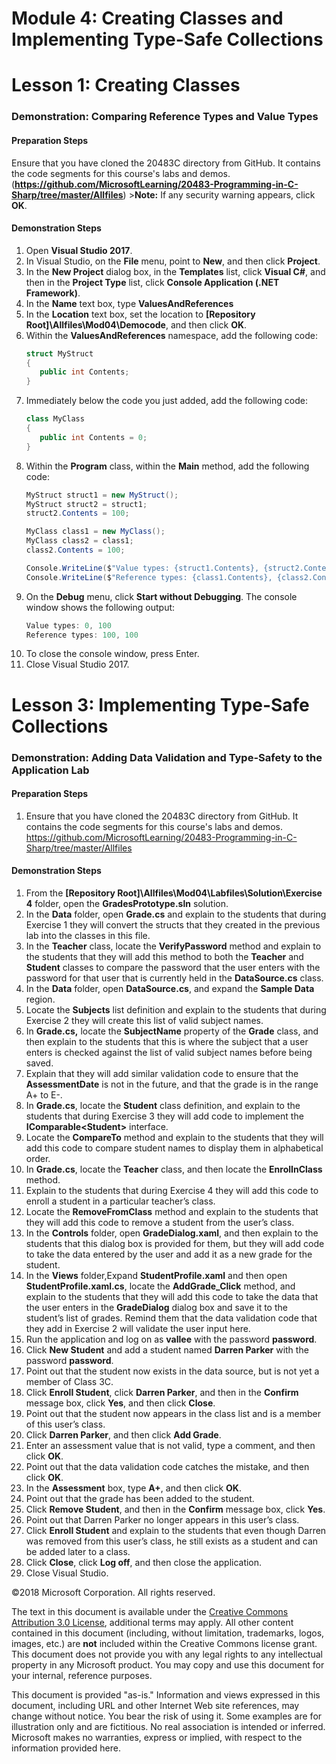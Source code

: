 # Module 4: Creating Classes and Implementing Type-Safe Collections

# Lesson 1: Creating Classes

### Demonstration: Comparing Reference Types and Value Types

#### Preparation Steps

Ensure that you have cloned the 20483C directory from GitHub. It contains the code segments for this course's labs and demos. (**https://github.com/MicrosoftLearning/20483-Programming-in-C-Sharp/tree/master/Allfiles**)
    >**Note:** If any security warning appears, click **OK**.

#### Demonstration Steps

1. Open **Visual Studio 2017**.
2. In Visual Studio, on the **File** menu, point to **New**, and then click **Project**.
3. In the **New Project** dialog box, in the **Templates** list, click **Visual C\#**, and then in the **Project Type** list, click **Console Application (.NET Framework)**.
4. In the **Name** text box, type **ValuesAndReferences**
5. In the **Location** text box, set the location to **[Repository Root]\Allfiles\Mod04\Democode**, and then click **OK**.
6. Within the **ValuesAndReferences** namespace, add the following code:
    ```cs
    struct MyStruct
    {
       public int Contents;
    }
    ```
7.	Immediately below the code you just added, add the following code:
    ```cs
    class MyClass
    {
       public int Contents = 0;
    }
    ```
8.	Within the **Program** class, within the **Main** method, add the following code:
    ```cs
    MyStruct struct1 = new MyStruct();
    MyStruct struct2 = struct1;
    struct2.Contents = 100;

    MyClass class1 = new MyClass();
    MyClass class2 = class1;
    class2.Contents = 100;

    Console.WriteLine($"Value types: {struct1.Contents}, {struct2.Contents}");
    Console.WriteLine($"Reference types: {class1.Contents}, {class2.Contents}");
    ```
9.  On the **Debug** menu, click **Start without Debugging**. The console window shows the following output:
    ```cs
    Value types: 0, 100
    Reference types: 100, 100
    ```
10.	To close the console window, press Enter.
11.	Close Visual Studio 2017.



# Lesson 3: Implementing Type-Safe Collections

### Demonstration: Adding Data Validation and Type-Safety to the Application Lab

#### Preparation Steps

1. Ensure that you have cloned the 20483C directory from GitHub. It contains the code segments for this course's labs and demos. https://github.com/MicrosoftLearning/20483-Programming-in-C-Sharp/tree/master/Allfiles

#### Demonstration Steps

1. From the **[Repository Root]\Allfiles\Mod04\Labfiles\Solution\Exercise 4** folder, open the **GradesPrototype.sln** solution.
2. In the **Data** folder, open **Grade.cs** and explain to the students that during Exercise 1 they will convert the structs that they created in the previous lab into the classes in this file.
3. In the **Teacher** class, locate the **VerifyPassword** method and explain to the students that they will add this method to both the **Teacher** and **Student** classes to compare the password that the user enters with the password for that user that is currently held in the **DataSource.cs** class.
4. In the **Data** folder, open **DataSource.cs**, and expand the **Sample Data** region.
5. Locate the **Subjects** list definition and explain to the students that during Exercise 2 they will create this list of valid subject names.
6. In **Grade.cs,** locate the **SubjectName** property of the **Grade** class, and then explain to the students that this is where the subject that a user enters is checked against the list of valid subject names before being saved.
7. Explain that they will add similar validation code to ensure that the **AssessmentDate** is not in the future, and that the grade is in the range A+ to E-.
8. In **Grade.cs**, locate the **Student** class definition, and explain to the students that during Exercise 3 they will add code to implement the **IComparable\<Student\>** interface.
9. Locate the **CompareTo** method and explain to the students that they will add this code to compare student names to display them in alphabetical order.
10. In **Grade.cs**, locate the **Teacher** class, and then locate the **EnrolInClass** method.
11. Explain to the students that during Exercise 4 they will add this code to enroll a student in a particular teacher’s class.
12. Locate the **RemoveFromClass** method and explain to the students that they will add this code to remove a student from the user’s class.
13. In the **Controls** folder, open **GradeDialog.xaml**, and then explain to the students that this dialog box is provided for them, but they will add code to take the data entered by the user and add it as a new grade for the student.
14. In the **Views** folder,Expand **StudentProfile.xaml** and then open **StudentProfile.xaml.cs**, locate the **AddGrade_Click** method, and explain to the students that they will add this code to take the data that the user enters in the **GradeDialog** dialog box and save it to the student’s list of grades. Remind them that the data validation code that they add in Exercise 2 will validate the user input here.
15. Run the application and log on as **vallee** with the password **password**.
16. Click **New Student** and add a student named **Darren Parker** with the password **password**.
17. Point out that the student now exists in the data source, but is not yet a member of Class 3C.
18. Click **Enroll Student**, click **Darren Parker**, and then in the **Confirm** message box, click **Yes**, and then click **Close**.
19. Point out that the student now appears in the class list and is a member of this user’s class.
20. Click **Darren Parker**, and then click **Add Grade**.
21. Enter an assessment value that is not valid, type a comment, and then click **OK**.
22. Point out that the data validation code catches the mistake, and then click **OK**.
23. In the **Assessment** box, type **A+**, and then click **OK**.
24. Point out that the grade has been added to the student.
25. Click **Remove Student**, and then in the **Confirm** message box, click **Yes**.
26. Point out that Darren Parker no longer appears in this user’s class.
27. Click **Enroll Student** and explain to the students that even though Darren was removed from this user’s class, he still exists as a student and can be added later to a class.
28. Click **Close**, click **Log off**, and then close the application.
29. Close Visual Studio.



©2018 Microsoft Corporation. All rights reserved.

The text in this document is available under the  [Creative Commons Attribution 3.0 License](https://creativecommons.org/licenses/by/3.0/legalcode), additional terms may apply. All other content contained in this document (including, without limitation, trademarks, logos, images, etc.) are  **not**  included within the Creative Commons license grant. This document does not provide you with any legal rights to any intellectual property in any Microsoft product. You may copy and use this document for your internal, reference purposes.

This document is provided &quot;as-is.&quot; Information and views expressed in this document, including URL and other Internet Web site references, may change without notice. You bear the risk of using it. Some examples are for illustration only and are fictitious. No real association is intended or inferred. Microsoft makes no warranties, express or implied, with respect to the information provided here.
